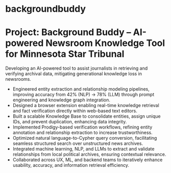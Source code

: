 # backgroundbuddy

# Project: Background Buddy – AI-powered Newsroom Knowledge Tool for Minnesota Star Tribunal
Developing an AI-powered tool to assist journalists in retrieving and verifying archival data, mitigating generational knowledge loss in newsrooms.
- Engineered entity extraction and relationship modeling pipelines, improving accuracy from 42% (NLP) → 78% (LLM) through prompt engineering and knowledge graph integration.
- Designed a browser extension enabling real-time knowledge retrieval and fact verification directly within web-based text editors.
- Built a scalable Knowledge Base to consolidate entities, assign unique IDs, and prevent duplication, enhancing data integrity.
- Implemented Prodigy-based verification workflows, refining entity annotation and relationship extraction to increase trustworthiness.
- Optimized natural language-to-Cypher query conversion, facilitating seamless structured search over unstructured news archives.
- Integrated machine learning, NLP, and LLMs to extract and validate relationships from local political archives, ensuring contextual relevance.
- Collaborated across UX, ML, and backend teams to iteratively enhance usability, accuracy, and information retrieval efficiency.
